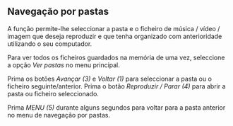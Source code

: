 ## Navegação por pastas

A função permite-lhe seleccionar a pasta e o ficheiro de música / vídeo / imagem que deseja reproduzir e que tenha organizado com anterioridade utilizando o seu computador.

Para ver todos os ficheiros guardados na memória de uma vez, seleccione a opção *Ver pastas* no menu principal.

Prima os botões *Avançar (3)* e *Voltar (1)* para seleccionar a pasta ou o ficheiro seguinte/anterior. Prima o botão *Reproduzir / Parar (4)* para abrir a pasta ou ficheiro seleccionado.

Prima *MENU (5)* durante alguns segundos para voltar para a pasta anterior no menu de navegação por pastas.
